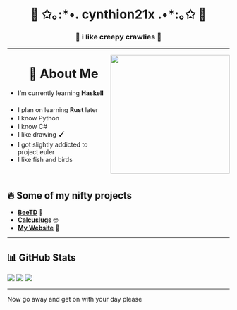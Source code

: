 <h1 align="center">🌷 ✩｡:*•. cynthion21x .•*:｡✩ 🌷</h1>
<h3 align="center">🐛 i like creepy crawlies 🐛</h3>

---

<img align="right" src="https://github.com/user-attachments/assets/aab55478-a0f8-4037-9ad2-3c676c3e45f5" height=270>


<div id="user-content-toc">
  <ul align="center" style="list-style: none;">
    <summary>
      <h1>👋 About Me</h1>
    </summary>
  </ul>
</div>

- I’m currently learning **Haskell** <img src="https://github.com/user-attachments/assets/6d02a65f-2063-46f2-8afe-711fd59ffac8" height=16>
- I plan on learning **Rust** later <img src="https://rustacean.net/assets/cuddlyferris.svg" height=16>
- I know Python <img src="https://github.com/user-attachments/assets/0599580c-91a8-4976-864c-84454f45c89a" height=16>
- I know C# <img src="https://upload.wikimedia.org/wikipedia/commons/thumb/b/bd/Logo_C_sharp.svg/1820px-Logo_C_sharp.svg.png" height=16>
- I like drawing 🖌️
- I got slightly addicted to project euler
- I like fish and birds 

<br>

## 🔥 Some of my nifty projects

- [**BeeTD**](https://github.com/cynthion21x/BeeTD) 🐝
- [**Calcuslugs**](https://github.com/cynthion21x/Calcuslugs) 🤓
- [**My Website**](https://cynthion21x.github.io/website/index.html) 📝

---

## 📊 GitHub Stats

![](http://github-profile-summary-cards.vercel.app/api/cards/profile-details?username=Cynthion21x&theme=tokyonight) 
![](http://github-profile-summary-cards.vercel.app/api/cards/most-commit-language?username=Cynthion21x&theme=tokyonight) ![](http://github-profile-summary-cards.vercel.app/api/cards/repos-per-language?username=cynthion21x&theme=tokyonight) 

---

Now go away and get on with your day please
